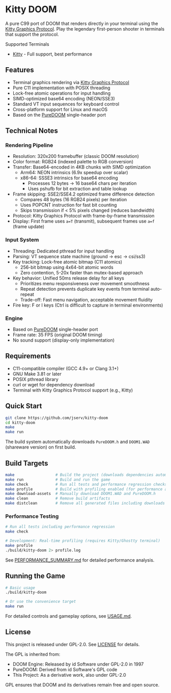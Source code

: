 # Kitty DOOM

A pure C99 port of DOOM that renders directly in your terminal using the [Kitty Graphics Protocol](https://sw.kovidgoyal.net/kitty/graphics-protocol/).
Play the legendary first-person shooter in terminals that support the protocol.

Supported Terminals
- [Kitty](https://sw.kovidgoyal.net/kitty/) - Full support, best performance

## Features

- Terminal graphics rendering via [Kitty Graphics Protocol](https://sw.kovidgoyal.net/kitty/graphics-protocol/)
- Pure C11 implementation with POSIX threading
- Lock-free atomic operations for input handling
- SIMD-optimized base64 encoding (NEON/SSE3)
- Standard VT input sequences for keyboard control
- Cross-platform support for Linux and macOS
- Based on the [PureDOOM](https://github.com/Daivuk/PureDOOM) single-header port

## Technical Notes

### Rendering Pipeline
- Resolution: 320x200 framebuffer (classic DOOM resolution)
- Color format: RGB24 (indexed palette to RGB conversion)
- Transfer: Base64-encoded in 4KB chunks with SIMD optimization
  * Arm64: NEON intrinsics (6.9x speedup over scalar)
  * x86-64: SSSE3 intrinsics for base64 encoding
    - Processes 12 bytes → 16 base64 chars per iteration
    - Uses pshufb for bit extraction and table lookup
- Frame skipping: SSE2/SSE4.2 optimized frame difference detection
  * Compares 48 bytes (16 RGB24 pixels) per iteration
  * Uses POPCNT instruction for fast bit counting
  * Skips transmission if < 5% pixels changed (reduces bandwidth)
- Protocol: Kitty Graphics Protocol with frame-by-frame transmission
- Display: First frame uses `a=T` (transmit), subsequent frames use `a=f` (frame update)

### Input System
- Threading: Dedicated pthread for input handling
- Parsing: VT sequence state machine (ground → esc → csi/ss3)
- Key tracking: Lock-free atomic bitmap (C11 atomics)
  * 256-bit bitmap using 4x64-bit atomic words
  * Zero contention, 5-20x faster than mutex-based approach
- Key behavior: Unified 50ms release delay for all keys
  * Prioritizes menu responsiveness over movement smoothness
  * Repeat detection prevents duplicate key events from terminal auto-repeat
  * Trade-off: Fast menu navigation, acceptable movement fluidity
- Fire key: F or I keys (Ctrl is difficult to capture in terminal environments)

### Engine
- Based on [PureDOOM](https://github.com/Daivuk/PureDOOM) single-header port
- Frame rate: 35 FPS (original DOOM timing)
- No sound support (display-only implementation)

## Requirements

- C11-compatible compiler (GCC 4.9+ or Clang 3.1+)
- GNU Make 3.81 or later
- POSIX pthread library
- curl or wget for dependency download
- Terminal with Kitty Graphics Protocol support (e.g., Kitty)

## Quick Start

```bash
git clone https://github.com/jserv/kitty-doom
cd kitty-doom
make
make run
```

The build system automatically downloads `PureDOOM.h` and `DOOM1.WAD` (shareware version) on first build.

## Build Targets

```bash
make                  # Build the project (downloads dependencies automatically)
make run              # Build and run the game
make check            # Run all tests and performance regression checks
make profile          # Build with profiling enabled (for performance analysis)
make download-assets  # Manually download DOOM1.WAD and PureDOOM.h
make clean            # Remove build artifacts
make distclean        # Remove all generated files including downloads
```

### Performance Testing

```bash
# Run all tests including performance regression
make check

# Development: Real-time profiling (requires Kitty/Ghostty terminal)
make profile
./build/kitty-doom 2> profile.log
```

See [PERFORMANCE_SUMMARY.md](PERFORMANCE_SUMMARY.md) for detailed performance analysis.

## Running the Game

```bash
# Basic usage
./build/kitty-doom

# Or use the convenience target
make run
```

For detailed controls and gameplay options, see [USAGE.md](USAGE.md).

## License

This project is released under GPL-2.0. See [LICENSE](LICENSE) for details.

The GPL is inherited from:
- DOOM Engine: Released by id Software under GPL-2.0 in 1997
- PureDOOM: Derived from id Software's GPL code
- This Project: As a derivative work, also under GPL-2.0

GPL ensures that DOOM and its derivatives remain free and open source.

